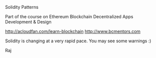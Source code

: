 Solidity Patterns

Part of the course on
Ethereum Blockchain Decentralized Apps Development & Design

http://acloudfan.com/learn-blockchain
http://www.bcmentors.com

Solidity is changing at a very rapid pace. You may see some warnings :)

Raj
